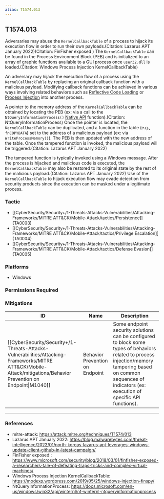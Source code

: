 ```yaml
---
alias: T1574.013
---
```


## T1574.013

Adversaries may abuse the <code>KernelCallbackTable</code> of a process to hijack its execution flow in order to run their own payloads.(Citation: Lazarus APT January 2022)(Citation: FinFisher exposed ) The <code>KernelCallbackTable</code> can be found in the Process Environment Block (PEB) and is initialized to an array of graphic functions available to a GUI process once <code>user32.dll</code> is loaded.(Citation: Windows Process Injection KernelCallbackTable)

An adversary may hijack the execution flow of a process using the <code>KernelCallbackTable</code> by replacing an original callback function with a malicious payload. Modifying callback functions can be achieved in various ways involving related behaviors such as [Reflective Code Loading](https://attack.mitre.org/techniques/T1620) or [Process Injection](https://attack.mitre.org/techniques/T1055) into another process.

A pointer to the memory address of the <code>KernelCallbackTable</code> can be obtained by locating the PEB (ex: via a call to the <code>NtQueryInformationProcess()</code> [Native API](https://attack.mitre.org/techniques/T1106) function).(Citation: NtQueryInformationProcess) Once the pointer is located, the <code>KernelCallbackTable</code> can be duplicated, and a function in the table (e.g., <code>fnCOPYDATA</code>) set to the address of a malicious payload (ex: via <code>WriteProcessMemory()</code>). The PEB is then updated with the new address of the table. Once the tampered function is invoked, the malicious payload will be triggered.(Citation: Lazarus APT January 2022)

The tampered function is typically invoked using a Windows message. After the process is hijacked and malicious code is executed, the <code>KernelCallbackTable</code> may also be restored to its original state by the rest of the malicious payload.(Citation: Lazarus APT January 2022) Use of the <code>KernelCallbackTable</code> to hijack execution flow may evade detection from security products since the execution can be masked under a legitimate process.


### Tactic
- [[CyberSecurity/Security+/1-Threats-Attacks-Vulnerabilities/Attacking-Frameworks/MITRE ATT&CK/Mobile-Attack/tactics/Persistence]] (TA0003)
- [[CyberSecurity/Security+/1-Threats-Attacks-Vulnerabilities/Attacking-Frameworks/MITRE ATT&CK/Mobile-Attack/tactics/Privilege Escalation]] (TA0004)
- [[CyberSecurity/Security+/1-Threats-Attacks-Vulnerabilities/Attacking-Frameworks/MITRE ATT&CK/Mobile-Attack/tactics/Defense Evasion]] (TA0005)

### Platforms
- Windows

### Permissions Required

### Mitigations

| ID | Name | Description |
| --- | --- | --- |
| [[CyberSecurity/Security+/1-Threats-Attacks-Vulnerabilities/Attacking-Frameworks/MITRE ATT&CK/Mobile-Attack/mitigations/Behavior Prevention on Endpoint\|M1040]] | Behavior Prevention on Endpoint | Some endpoint security solutions can be configured to block some types of behaviors related to process injection/memory tampering based on common sequences of indicators (ex: execution of specific API functions). |


---
### References

- mitre-attack: https://attack.mitre.org/techniques/T1574/013
- Lazarus APT January 2022: https://blog.malwarebytes.com/threat-intelligence/2022/01/north-koreas-lazarus-apt-leverages-windows-update-client-github-in-latest-campaign/
- FinFisher exposed : https://www.microsoft.com/security/blog/2018/03/01/finfisher-exposed-a-researchers-tale-of-defeating-traps-tricks-and-complex-virtual-machines/
- Windows Process Injection KernelCallbackTable: https://modexp.wordpress.com/2019/05/25/windows-injection-finspy/
- NtQueryInformationProcess: https://docs.microsoft.com/en-us/windows/win32/api/winternl/nf-winternl-ntqueryinformationprocess
